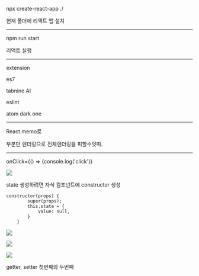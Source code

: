 npx create-react-app ./

현재 폴더에 리액트 앱 설치

---

npm run start

리액트 실행

---

extension 

es7

tabnine AI

eslint

atom dark one

---

React.memo로

부분만 렌더링으로 전체렌더링을 피할수잇따.

---

onClick={() => {console.log('click')}

![](C:\Users\HB_Kim\AppData\Roaming\marktext\images\2023-07-20-16-51-33-image.png)

state 생성하려면 자식 컴포넌트에 constructor 생성

```
constructor(props) {
        super(props);
        this.state = {
            value: null,
        }
    }
```

![](C:\Users\HB_Kim\AppData\Roaming\marktext\images\2023-07-20-17-05-00-image.png)

![](C:\Users\HB_Kim\AppData\Roaming\marktext\images\2023-07-20-17-07-15-image.png)

![](C:\Users\HB_Kim\AppData\Roaming\marktext\images\2023-07-20-19-19-06-image.png)

getter, setter 첫번째와 두번째
